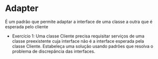 # Adapter


É um padrão que permite adaptar a interface de uma classe a outra que é esperada pelo cliente


- Exercício 1: Uma classe Cliente precisa requisitar serviços de uma classe preexistente cuja interface não é a interface esperada pela classe Cliente. Estabeleça uma solução usando padrões que resolva o problema de discrepância das interfaces.